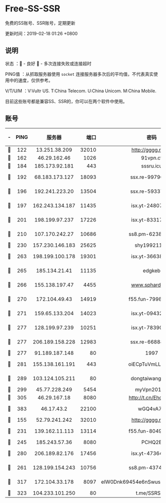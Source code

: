 # Free-SS-SSR

免费的SS账号、SSR账号，定期更新

更新时间：2019-02-18 01:26 +0800

## 说明

状态     ：🙂 - 良好 🙁 - 多次连接失败或连接超时

PING值   ：从抓取服务器使用 `socket` 连接服务器多次后的平均值，不代表真实使用中的速度，仅供参考。

V/T/U/M  ：V:Vultr US. T:China Telecom. U:China Unicom. M:China Mobile.

目前这些账号都是兼容SS、SSR的，你可以在两个软件中使用。

## 账号

|-|PING|服务器|端口|密码|加密方式|区域|V/T/U/M|
|:----:|:----:|:-----:|-----:|:----:|:----:|:----:|:----:|
|🙂|122|13.251.38.209|32010|http://gggg.rocks|chacha20|SG|9↑/9↑/8↑/9↑|
|🙂|162|46.29.162.46|1026|91vpn.cf|rc4-md5|RU|9↑/10↑/10↑/10↑|
|🙂|184|185.173.92.181|443|sssru.icu|rc4-md5|RU|10↑/9↑/9↑/10↑|
|🙂|192|68.183.173.127|18093|ssx.re-99796955|aes-256-cfb|US|10↑/10↑/10↑/10↑|
|🙂|196|192.241.223.20|13504|ssx.re-59337891|aes-256-cfb|US|10↑/10↑/10↑/10↑|
|🙂|197|162.243.134.187|11435|isx.yt-24807418|aes-256-cfb|US|8↑/9↑/9↑/9↑|
|🙂|201|198.199.97.237|17226|isx.yt-83317505|aes-256-cfb|US|8↑/9↑/9↑/9↑|
|🙂|210|107.170.242.27|10686|ss8.pm-62386550|aes-256-cfb|US|10↑/10↑/10↑/10↑|
|🙂|230|157.230.146.183|25625|shy19921124|rc4-md5|US|10↑/10↑/10↑/10↑|
|🙂|263|198.199.100.178|19301|isx.yt-36638945|aes-256-cfb|US|8↑/9↑/9↑/9↑|
|🙂|265|185.134.21.41|11135|edgkeb|aes-256-cfb|GB|10↑/10↑/10↑/10↑|
|🙂|266|155.138.197.47|4455|www.sphard.com|aes-256-cfb|US|8↑/10↑/9↑/10↑|
|🙂|270|172.104.49.43|14919|f55.fun-79987734|aes-256-cfb|SG|10↑/10↑/10↑/10↑|
|🙂|271|159.65.133.204|14023|isx.yt-09432950|aes-256-cfb|SG|8↑/9↑/9↑/9↑|
|🙂|277|128.199.97.239|10251|isx.yt-78390811|aes-256-cfb|SG|8↑/9↑/9↑/9↑|
|🙂|277|206.189.158.228|12983|ssx.re-66888267|aes-256-cfb|SG|10↑/10↑/10↑/10↑|
|🙂|277|91.189.187.148|80|1997|chacha20|US|9↑/9↑/9↑/9↑|
|🙂|281|155.138.161.191|443|oiECpTuVmLLxk4Ts|aes-256-cfb|US|9↑/10↑/10↑/10↑|
|🙂|289|103.124.105.211|80|dongtaiwang.com|aes-256-cfb|US|3↑/2↑/2↑/2↑|
|🙂|299|45.77.228.249|5454|myVpn2019[]|rc4-md5|GB|10↑/10↑/10↑/10↑|
|🙂|305|46.29.167.18|8080|http://t.cn/EhdmTxe|rc4-md5|RU|10↑/10↑/10↑/10↑|
|🙂|383|46.17.43.2|22100|wGQ4vA7D|aes-256-gcm|RU|6↑/10↑/10↑/10↑|
|🙂|155|52.79.241.242|32010|http://gggg.rocks|chacha20|KR|9↑/10↑/10↑/10↑|
|🙂|231|139.162.11.113|13114|f55.fun-80490883|aes-256-cfb|SG|10↑/10↑/10↑/10↑|
|🙂|245|185.243.57.36|8080|PCHQ2E|rc4-md5|US|9↓/10↑/10↑/9↓|
|🙂|280|206.189.82.176|17456|isx.yt-47364283|aes-256-cfb|SG|8↑/9↑/9↑/9↑|
|🙂|261|128.199.154.243|10756|ss8.pm-43747025|aes-256-cfb|SG|10↑/10↑/10↑/10↑|
|🙂|317|172.104.33.178|8097|eIW0Dnk69454e6nSwuspv9DmS201tQ0D|aes-256-cfb|SG|10↑/10↑/10↑/10↑|
|🙂|323|104.233.101.250|80|t.me/SSRSUB|rc4-md5|CA|10↑/10↑/10↑/10↑|
